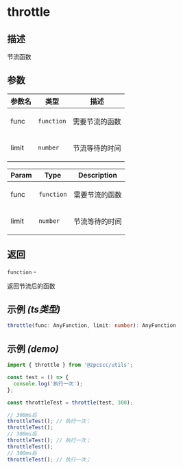 # throttle

## 描述

<p>节流函数</p>

## 参数

| 参数名 | 类型                  | 描述                  |
| ------ | --------------------- | --------------------- |
| func   | <code>function</code> | <p>需要节流的函数</p> |
| limit  | <code>number</code>   | <p>节流等待的时间</p> |

| Param | Type                  | Description           |
| ----- | --------------------- | --------------------- |
| func  | <code>function</code> | <p>需要节流的函数</p> |
| limit | <code>number</code>   | <p>节流等待的时间</p> |

## 返回

<code>function</code> - <p>返回节流后的函数</p>

## 示例 _(ts类型)_

```typescript
throttle(func: AnyFunction, limit: number): AnyFunction
```

## 示例 _(demo)_

```typescript
import { throttle } from '@zpcscc/utils';

const test = () => {
  console.log('执行一次');
};

const throttleTest = throttle(test, 300);

// 300ms后
throttleTest(); // 执行一次；
throttleTest();
// 300ms后
throttleTest(); // 执行一次；
throttleTest();
// 300ms后
throttleTest(); // 执行一次；
```
